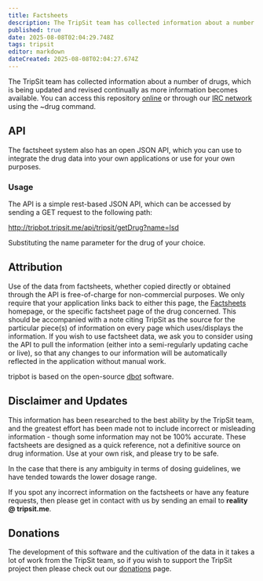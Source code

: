 ```yaml
---
title: Factsheets
description: The TripSit team has collected information about a number of drugs, which is being updated and revised continually as more information becomes available.
published: true
date: 2025-08-08T02:04:29.748Z
tags: tripsit
editor: markdown
dateCreated: 2025-08-08T02:04:27.674Z
---
```


The TripSit team has collected information about a number of drugs, which is being updated and revised continually as more information becomes available. You can access this repository [online](http://drugs.tripsit.me/) or through our [IRC network](http://tripsit.me/chat/chat-overview/) using the ~drug command.

## API

The factsheet system also has an open JSON API, which you can use to integrate the drug data into your own applications or use for your own purposes.

### Usage

The API is a simple rest-based JSON API, which can be accessed by sending a GET request to the following path:

http://tripbot.tripsit.me/api/tripsit/getDrug?name=lsd

Substituting the name parameter for the drug of your choice.

## Attribution

Use of the data from factsheets, whether copied directly or obtained through the API is free-of-charge for non-commercial purposes. We only require that your application links back to either this page, the [Factsheets](http://drugs.tripsit.me/) homepage, or the specific factsheet page of the drug concerned. This should be accompanied with a note citing TripSit as the source for the particular piece(s) of information on every page which uses/displays the information. If you wish to use factsheet data, we ask you to consider using the API to pull the information (either into a semi-regularly updating cache or live), so that any changes to our information will be automatically reflected in the application without manual work.

tripbot is based on the open-source [dbot](https://github.com/reality/dbot) software.

## Disclaimer and Updates

This information has been researched to the best ability by the TripSit team, and the greatest effort has been made not to include incorrect or misleading information - though some information may not be 100% accurate. These factsheets are designed as a quick reference, not a definitive source on drug information. Use at your own risk, and please try to be safe.

In the case that there is any ambiguity in terms of dosing guidelines, we have tended towards the lower dosage range.

If you spot any incorrect information on the factsheets or have any feature requests, then please get in contact with us by sending an email to **reality @ tripsit.me**.

## Donations

The development of this software and the cultivation of the data in it takes a lot of work from the TripSit team, so if you wish to support the TripSit project then please check out our [donations](http://tripsit.me/donate/) page.
